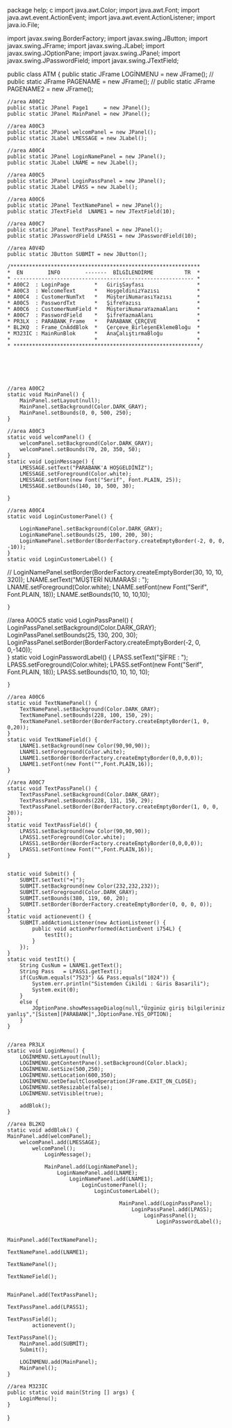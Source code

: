package help; c
import java.awt.Color;
import java.awt.Font;
import java.awt.event.ActionEvent;
import java.awt.event.ActionListener;
import java.io.File;

import javax.swing.BorderFactory;
import javax.swing.JButton;
import javax.swing.JFrame;
import javax.swing.JLabel;
import javax.swing.JOptionPane;
import javax.swing.JPanel;
import javax.swing.JPasswordField;
import javax.swing.JTextField;

public class ATM {
	public static  JFrame LOGİNMENU = new JFrame();
//	public static  JFrame PAGENAME  = new JFrame();
//	public static  JFrame PAGENAME2 = new JFrame();
	
	//area A00C2
	public static JPanel Page1     = new JPanel();
	public static JPanel MainPanel = new JPanel();
	
	//area A00C3
	public static JPanel welcomPanel = new JPanel();
	public static JLabel LMESSAGE = new JLabel();
	
	//area A00C4
	public static JPanel LoginNamePanel = new JPanel();
	public static JLabel LNAME = new JLabel();
	
	//area A00C5
	public static JPanel LoginPassPanel = new JPanel();
	public static JLabel LPASS = new JLabel();

	//area A00C6
	public static JPanel TextNamePanel = new JPanel();
	public static JTextField  LNAME1 = new JTextField(10);
	
	//area A00C7
	public static JPanel TextPassPanel = new JPanel();
	public static JPasswordField LPASS1 = new JPasswordField(10);
	
	//area A0V4D
	public static JButton SUBMİT = new JButton();

	/*************************************************************
	*  EN        INFO        -------  BİLGİLENDİRME          TR  *
	* ---------------------------------------------------------- *
	* A00C2  : LoginPage        *   GirişSayfası                 *
	* A00C3  : WelcomeText      *   HoşgeldinizYazısı            *
	* A00C4  : CustomerNumTxt   *   MüşteriNumarasıYazısı        *
	* A00C5  : PasswordTxt      *   ŞifreYazısı                  *
	* A00C6  : CustomerNumField *   MüşteriNumaraYazmaAlanı      *
	* A00C7  : PasswordField    *   ŞifreYazmaAlanı              *
	* PR3LX  : PARABANK_Frame   *   PARABANK_ÇERÇEVE             * 
	* BL2KQ  : Frame_CnAddBlok  *   Çerçeve_BirleşenEklemeBloğu  *
	* M323IC : MainRunBlok      *   AnaÇalıştırmaBloğu           * 
	*                           *                                *
	* ************************************************************/
	
	
	
	

	
	//area A00C2
	static void MainPanel() {
		MainPanel.setLayout(null);
		MainPanel.setBackground(Color.DARK_GRAY);
		MainPanel.setBounds(0, 0, 500, 250);
	}
	
	//area A00C3
	static void welcomPanel() {
		welcomPanel.setBackground(Color.DARK_GRAY);
		welcomPanel.setBounds(70, 20, 350, 50);
	}
	static void LoginMessage() {
		LMESSAGE.setText("PARABANK'A HOŞGELDİNİZ");
		LMESSAGE.setForeground(Color.white);
		LMESSAGE.setFont(new Font("Serif", Font.PLAIN, 25));
		LMESSAGE.setBounds(140, 10, 500, 30);
		 
	}
	
	//area A00C4
	static void LoginCustomerPanel() {
		
		LoginNamePanel.setBackground(Color.DARK_GRAY);
		LoginNamePanel.setBounds(25, 100, 200, 30);
		LoginNamePanel.setBorder(BorderFactory.createEmptyBorder(-2, 0, 0, -10));
	}
  	static void LoginCustomerLabel() {
//		 LoginNamePanel.setBorder(BorderFactory.createEmptyBorder(30, 10, 10, 320));
		LNAME.setText("MÜŞTERİ NUMARASI : ");
		LNAME.setForeground(Color.white);
		LNAME.setFont(new Font("Serif", Font.PLAIN, 18));
		LNAME.setBounds(10, 10, 10,10);

	}
  	
  //area A00C5
	static void LoginPassPanel() {
		LoginPassPanel.setBackground(Color.DARK_GRAY);
		LoginPassPanel.setBounds(25, 130, 200, 30);
		LoginPassPanel.setBorder(BorderFactory.createEmptyBorder(-2, 0, 0,-140));	
	}
	static void LoginPasswordLabel() {
		LPASS.setText("ŞİFRE : ");
		LPASS.setForeground(Color.white);
		LPASS.setFont(new Font("Serif", Font.PLAIN, 18));
		LPASS.setBounds(10, 10, 10, 10);
		
	}
	
	//area A00C6
	static void TextNamePanel() {
		TextNamePanel.setBackground(Color.DARK_GRAY);
		TextNamePanel.setBounds(228, 100, 150, 29);
		TextNamePanel.setBorder(BorderFactory.createEmptyBorder(1, 0, 0,20));	
	}
	static void TextNameField() {
		LNAME1.setBackground(new Color(90,90,90));
		LNAME1.setForeground(Color.white);
		LNAME1.setBorder(BorderFactory.createEmptyBorder(0,0,0,0));
		LNAME1.setFont(new Font("",Font.PLAIN,16));
	}
	
	//area A00C7
	static void TextPassPanel() {
		TextPassPanel.setBackground(Color.DARK_GRAY);
		TextPassPanel.setBounds(228, 131, 150, 29);
		TextPassPanel.setBorder(BorderFactory.createEmptyBorder(1, 0, 0, 20));
	}
	static void TextPassField() {
		LPASS1.setBackground(new Color(90,90,90));
		LPASS1.setForeground(Color.white);
		LPASS1.setBorder(BorderFactory.createEmptyBorder(0,0,0,0));
		LPASS1.setFont(new Font("",Font.PLAIN,16));
	}
	
	
	static void Submit() {
		SUBMİT.setText("➜|");
		SUBMİT.setBackground(new Color(232,232,232));
		SUBMİT.setForeground(Color.DARK_GRAY);
		SUBMİT.setBounds(380, 119, 60, 20);
		SUBMİT.setBorder(BorderFactory.createEmptyBorder(0, 0, 0, 0));
	}
	static void actionevent() { 
		SUBMİT.addActionListener(new ActionListener() {
			public void actionPerformed(ActionEvent i754L) {
				testIt();
			}
		});
	}
	static void testIt() {
		String CusNum = LNAME1.getText();
		String Pass   = LPASS1.getText();
		if(CusNum.equals("7523") && Pass.equals("1024")) {
			System.err.println("Sistemden Cikildi : Giris Basarili");
			System.exit(0);
		}
		else {
			JOptionPane.showMessageDialog(null,"Üzgünüz giriş bilgileriniz yanlış","[Sistem][PARABANK]",JOptionPane.YES_OPTION);
		}
	}
	
	
	//area PR3LX
	static void LoginMenu() {
		LOGİNMENU.setLayout(null);
		LOGİNMENU.getContentPane().setBackground(Color.black);
		LOGİNMENU.setSize(500,250);
		LOGİNMENU.setLocation(600,350);
		LOGİNMENU.setDefaultCloseOperation(JFrame.EXIT_ON_CLOSE);
		LOGİNMENU.setResizable(false);
		LOGİNMENU.setVisible(true);
		
		addBlok();
	}
	
	//area BL2KQ
	static void addBlok() {
	MainPanel.add(welcomPanel);
		welcomPanel.add(LMESSAGE);
			welcomPanel();
				LoginMessage();
				
				MainPanel.add(LoginNamePanel);
					LoginNamePanel.add(LNAME);
						LoginNamePanel.add(LNAME1);
							LoginCustomerPanel();
								LoginCustomerLabel();
				
										MainPanel.add(LoginPassPanel);
											LoginPassPanel.add(LPASS);
												LoginPassPanel();
													LoginPasswordLabel();
														
															MainPanel.add(TextNamePanel);
																TextNamePanel.add(LNAME1);
																	TextNamePanel();
																		TextNameField();
																	
																		MainPanel.add(TextPassPanel);
																			TextPassPanel.add(LPASS1);
																				TextPassField();
			actionevent();										
																				TextPassPanel();
		MainPanel.add(SUBMİT);
		Submit();
																			
		LOGİNMENU.add(MainPanel);
		MainPanel();
	}
	
	//area M323IC
	public static void main(String [] args) {
		LoginMenu();
	}
}
